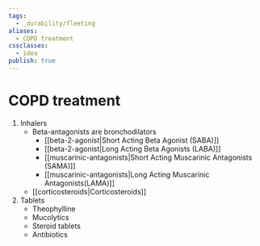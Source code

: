 ```yaml
---
tags:
  - _durability/fleeting
aliases:
  - COPD treatment
cssclasses:
  - idea
publish: true
---
```

# COPD treatment
1. Inhalers
	- Beta-antagonists are bronchodilators
		- [[beta-2-agonist|Short Acting Beta Agonist (SABA)]]
		- [[beta-2-agonist|Long Acting Beta Agonists (LABA)]]
		- [[muscarinic-antagonists|Short Acting Muscarinic Antagonists (SAMA)]]
		- [[muscarinic-antagonists|Long Acting Muscarinic Antagonists(LAMA)]]
	- [[corticosteroids|Corticosteroids]]
1. Tablets
	- Theophylline
	- Mucolytics
	- Steroid tablets
	- Antibiotics